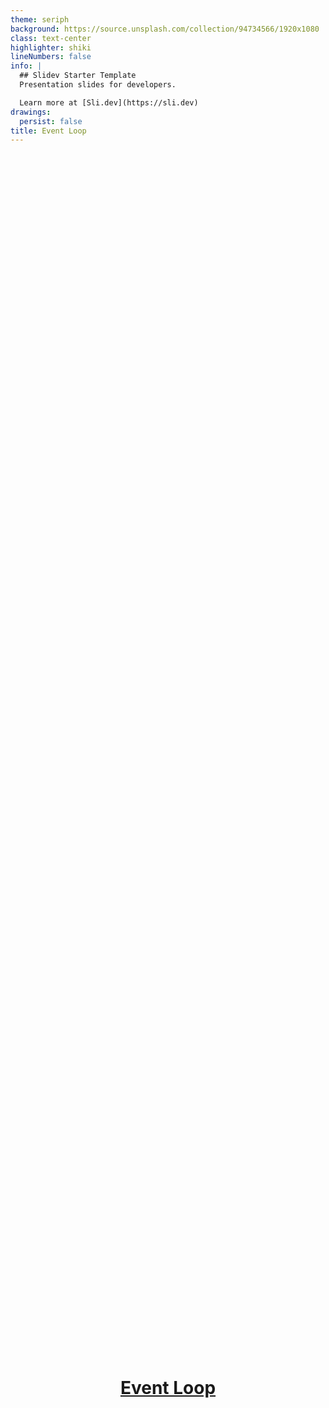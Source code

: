 ```yaml
---
theme: seriph
background: https://source.unsplash.com/collection/94734566/1920x1080
class: text-center
highlighter: shiki
lineNumbers: false
info: |
  ## Slidev Starter Template
  Presentation slides for developers.

  Learn more at [Sli.dev](https://sli.dev)
drawings:
  persist: false
title: Event Loop
---
```


# [Event Loop](https://html.spec.whatwg.org/multipage/webappapis.html#event-loops)

<div class="pt-12">
  <span @click="$slidev.nav.next" class="px-2 py-1 rounded cursor-pointer" hover="bg-white bg-opacity-10">
    <uim-rocket class="text-xl text-white-900 animate-pulse" />
  </span>
</div>

<div class="abs-br m-6 flex gap-2">
  <!-- <button @click="$slidev.nav.openInEditor()" title="Open in Editor" class="text-xl icon-btn opacity-50 !border-none !hover:text-white">
    <carbon:edit />
  </button> -->
  <a href="https://github.com/HydratedPig/EventLoop" target="_blank" alt="GitHub"
    class="text-xl icon-btn opacity-50 !border-none !hover:text-white">
    <carbon-logo-github />
  </a>
</div>

<style>
.slidev-layout h1  {
  -webkit-text-fill-color: unset;
}
h1 a:hover{
  color: white !important;
}
</style>

---

# 单线程的JavaScript
JavaScript从诞生之日起就是一门单线程的非阻塞的脚本语言.
<br/>

<div v-click="1">
为什么是单线程?
</div>

<br/>

<div v-click="2">
试想一下多线程，那么当两个线程同时对dom进行一项操作，例如一个向其添加事件，而另一个删除了这个dom，此时该如何处理呢？因此，为了保证不会发生类似于这个例子中的情景，JavaScript选择只用一个主线程来执行代码，这样就保证了程序执行的一致性。<br/>
</div>

<v-click at="3">

为了更好地理解 JavaScript 的单线程非阻塞，让我们来设计一个单线程的语言吧

</v-click>

---

```mermaid {theme: 'neutral', scale: 0.8}
flowchart LR
    开始线程 --> 任务一 --> 任务二 --> 任务三 --> 任务四 --> 结束线程
```

<v-click at="1">

```go
package main
import "fmt"
func main() {
	task1 := 1
	task2 := task1 + 1
	task3 := task2 + 1
	fmt.Println("task4", task3, task2, task1)
}
```

</v-click>

<arrow v-click="2" x1="200" y1="160" x2="320" y2="70" color="#564" width="3" arrowSize="1" />
<div v-click="2" class="fixed top-30 left-60"><span class="text-3xl">?</span>如何插入一个任务</div>

---

# 事件循环(Event Loop)
```go
package main
import (
	"bufio"
	"fmt"
	"os"
)

func main() {
	reader := bufio.NewReader(os.Stdin)
	for {
		fmt.Println("请输入文本")
		text, _ := reader.ReadString('\n')
		fmt.Println("文本结果:", text)
	}
}
```

<v-click at="1">

这种设计模型有哪些优点呢?

</v-click>
<v-click at="2">

- 引入**循环机制**,通过 while 循环,代码可以一直执行下去
- 引入**事件**,可以接受用户的输入事件并输出信息<br/>
这样子线程就可以"永动"了

</v-click>

---

# 消息队列

刚才的示例中,引入了事件循环机制,线程在执行过程可以接收新的任务执行了,但是,任务都来自于线程内部,如果想接收其他线程发送过来的任务,这种模型是无法做到的<br/>
除了引进事件循环,我们还需要引入消息队列,这样才能让浏览器动起来
<br/>

<div class="text-center w-full justify-center flex flex-wrap">
  <div><img v-click="1" src="/assets/0.jpg" style="height:280px;" class="object-cover"/></div>
  <p v-click="1" class="w-full text-sm">《浏览器工作原理》 15-消息队列和事件循环</p>
</div>

---

# 处理 DOM 事件
试想一下一个典型的场景,监听 DOM 树的变化,并处理相关的业务逻辑.

<v-click at="1">

```js
function listener() {
  console.log('body中子元素被修改');
}
document.body.addEventListener(
  'DOMSubtreeModified',
  listener
);
function appendBody() {
  appendBody.count++;
  document.body.append(`text${appendBody.count}\n`);
}
appendBody.count = 0;
function doOtherTasks() {
  console.log('other tasks');
}
appendBody();
appendBody();
appendBody();
doOtherTasks();
```

</v-click>

---

# 如何权衡处理高优先级任务?

显而易见，刚才例子中 listener 的业务逻辑会阻塞后续的任务执行。如果 listener 业务逻辑处理量大并且和后续任务关联性不大，那么我们没有必要让这些任务阻碍后续业务逻辑的执行，导致执行效率下降。但是如果我们将异步的消息添加到消息队列尾部，又会有新的问题，监控的时效性丢失。那么如何兼顾当前任务的时效性和监控的实时性呢？

<v-click at="1">

### 没错，微任务应运而生

</v-click>

<v-click at="2">

我们把刚才的代码稍作更改

</v-click>

---

```js
function asyncListener() {
  queueMicrotask(() => {
    console.log('body中子元素被修改');
  })
}
document.body.addEventListener(
  'DOMSubtreeModified',
  asyncListener
);
function appendBody() {
  appendBody.count++;
  document.body.append(`text${appendBody.count}\n`);
}
appendBody.count = 0;
function doOtherTasks() {
  console.log('other tasks');
}
appendBody();
appendBody();
appendBody();
doOtherTasks();
```
<v-click at="1">

这样我们在宏任务执行过程中，将 DOM 变化的监听丢进微任务里，在当前宏任务结束之前执行微任务检查去执行微任务，这样既不会影响宏任务继续执行，又保障了监听的时效性，可谓是一举两得。

</v-click>

---

# 宏任务

- 渲染事件(如解析DOM、计算布局、绘制); 
- 用戶交互事件(如鼠标点击、滚动⻚面、放大缩小等);
- JavaScript脚本执行事件;
- 网络请求完成、文件读写完成事件;
- 定时任务（setTimeout、setInterval）。

<v-click at="1">

为了协调这些任务有条不紊地在主线程上执行，⻚面进程引入了消息队列和事件循环机制，渲染进程内部会维护多个消息队列，比如延迟执行队列和普通的消息队列。然后主线程采用一个for循环，不断地从这些任务队列中取出任务并执行任务。我们把这些消息队列中的任务称为宏任务。

</v-click>

---

# [WHATWG 规范定义](https://html.spec.whatwg.org/multipage/webappapis.html#event-loop-processing-model)
宏任务执行过程
- 从 taskQueue 中取出第一个 runnable task 称之为 oldestTask，并将它从 taskQueue 中移除
- 将 oldestTask 设置为 Event Loop 当前正在执行的任务，并记录 taskStartTime
- 执行 oldestTask
- 执行微任务检查点
- 任务完成后统计执行完成的时⻓等信息。

<v-click at="1">

我们刚才提过，作为宏任务放到消息队列中，无法保障时效性，除了无法保障时效性，我们也很难控制任务开始的时间。

</v-click>

---

```js
setTimeout(() => {
  const id = setInterval(() => console.log('interval'), 0)
  function timerCallback4(){
    console.log(4);
  }
  function timerCallback3(){
    console.log(3);
    setTimeout(timerCallback4,0);
  }
  function timerCallback2(){
    console.log(2);
    setTimeout(timerCallback3,0);
  }
  function timerCallback(){
    console.log(1);
    setTimeout(timerCallback2,0);
  }
  setTimeout(timerCallback,0);

  setTimeout(() => clearInterval(id),100);
},4000)
```

<v-click at="1">

很明显 setTimeout 特别容易被插队

</v-click>

<v-click at="2">

试想一下，如果中间被插入的任务执行时间过久的话，那么就会影响到后面任务的执行了。

</v-click>

---

# 微任务

在刚才提到的 [WHATWG](https://html.spec.whatwg.org/multipage/webappapis.html#perform-a-microtask-checkpoint) 规范中，我们可以知道**微任务就是一个需要异步执行的函数，执行时机是在主函数执行结束之后、当前宏任务结束之前。**，如果在执行微任务过程中产生了新的微任务，v8引擎会将该微任务添加到微任务队列中，循环往复，直到队列为空才算结束

<v-click at="1">

现代浏览器中主要有 MutationObserver， Promise，queueMicrotask 产生微任务

</v-click>

---

```js {all|17-21|2-7|10-15|4-6|12-14}
function microTask1() {
  queueMicrotask(() => {
    console.log('1');
    queueMicrotask(() => {
      console.log('3');
    })
  })
}
function microTask2() {
  queueMicrotask(() => {
    console.log('2');
    queueMicrotask(() => {
      console.log('4');
    })
  })
}
queueMicrotask(() => {
  console.log(0);
  microTask1();
  microTask2();
})
```

---

# 回调地狱
```js
function xhrFetch(data, resolve, reject) {
  // ...
}
xhrFetch({},
  function resolve() {
    xhrFetch({},
      function resolve2() {
        xhrFetch({},
          function resolve3() {
            // ...
          },
          function reject3() {
            // ...
          })
      },
      function reject2() {
        // ...
      })
  },
  function reject1() {
    // ...
  })
```

---

# Promise

```js
function xhrFetch(data) {
  // ...
}
const x0 =  xhrFetch({});
const res1 = x0.then(() => {
  return xhrFetch({});
})
const res2 = res1.then(() => {
  return xhrFetch({});
})

res2.catch(error => {
  console.log(error);
})
```
<v-click at="1">

我们可以看到，引入 Promise 后代码变得线性，错误处理也可以被合并到一起

</v-click>

---

# Promise 与微任务

```js
console.log(0);
new Promise(resolve => {
  console.log(1);
  resolve(3);
  console.log(2);
}).then(res => {
  console.log(res);
})
```
<v-click at="1">

众所周知，在 Promise/A+ 规范中：<br/>
- then是在 promise 状态转为 fulfilled 或者 rejected 才会被调用
- then 有两个参数 onFulfilled 和 onFulfilled
- onFulfilled 或 onRejected 不能在执行上下文栈有任务时被调用

</v-click>

<v-click at="2">

根据第三点，易知，```Promise.resolve().then()```需要在下一个任务执行的时机执行，那么这个任务既可以是宏任务，也可以是微任务，但是宏任务执行时机有着极大的不确定性，所以我们的 ```then()```中的参数在微任务中执行

</v-click>

---

# async await

虽然使用Promise让代码执行流程已经线性化了，但是代码里面包含了大量的then函数，使得代码依然不是太容易阅读。基于这个原因，ES7引入了 async/await，这是JavaScript异步编程的一个重大改进，提供了在不阻塞主线程的情况下使用同步代码实现异步访问资源的能力，并且使得代码逻辑更加清晰。

<v-click at="1">

## async

根据MDN定义，async是一个通过异步执行并隐式返回 Promise 作为结果的函数。

我们来看下它是如何返回 promise 的
```js
async function fn() {
  return 1;
}
fn();
// Promise {<fulfilled>: 1}
```

</v-click>

---

## await

```js {all|7|8|2|3|9|4|5|all}
async function fn() {
  console.log(1)
  let a = await 3
  console.log(a)
  console.log(4)
}
console.log(0)
fn()
console.log(2)
```

<v-click at="9">

执行到 await 3 时，会创建一个 Promise 对象，并执行，之后这个任务会被丢进微任务队列里，随后这个 async 函数就被暂停了，继续执行当前宏任务里的剩余部分，直到微任务检查点的执行才重新开始执行

</v-click>

---

# 案例分析

```js {all|1|2-4|5|3|all}
console.log('0');
setTimeout(function(){
  console.log('2');
},0)
console.log('1');
```
<v-click at="6">

```js {all|1|3-5|2-8|9-11|12-14|15-17|18|7|10|13|16|all}
console.log(0);
let p1 = new Promise(function (resolve) {
  console.log(1);
  resolve(4);
  console.log(2);
}).then(function (rt) {
    console.log(rt);
})
let p2 = p1.then(
  () => console.log(5)
);
let p3 = p1.then(
  () => console.log(6)
);
setTimeout(function(){
  console.log(7);
})
console.log(3);
```

</v-click>

---

```js{all|1|20|16-17|10-11|3-7|4-6|11-13|17-18|21|all}
console.log(0);
function getPromise() {
  return new Promise(resolve => {
    console.log(3);
    resolve(6);
    console.log(4);
  })
}
async function f1() {
  console.log(2);
  const a = await getPromise();
  console.log(a);
  return 7;
}
async function f2() {
  console.log(1);
  const a = await f1();
  console.log(a);  
}
f2();
console.log(5);
```

---

# vue的 nextTick

将回调推迟到下一个 DOM 更新周期之后执行。在更改了一些数据以等待 DOM 更新后立即使用它。
```js
import { createApp, nextTick } from 'vue'

const app = createApp({
  setup() {
    const message = ref('Hello!')
    const changeMessage = async newMessage => {
      message.value = newMessage
      await nextTick()
      console.log('Now DOM is updated')
    }
  }
})
```

<v-click at="1">

## 那么 Vue 是如何实现在 DOM 更新周期之后执行的呢？

</v-click>

---

# 谢谢大家

<style>
h1 {
  display: flex;
  justify-content: center;
  align-items: center;
  height: 100%;
}
</style>


---
src: ./additional_1.md
---
